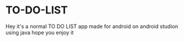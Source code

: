 # TO-DO-LIST
Hey it's a normal TO DO LIST app made for android on android studion using java hope you enjoy it
